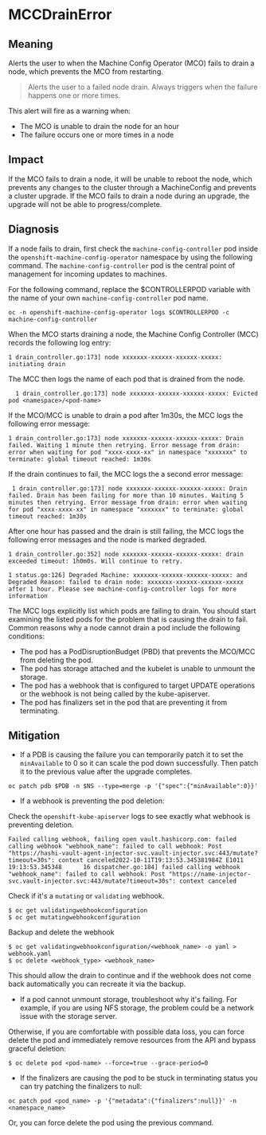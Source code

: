 # MCCDrainError

## Meaning 

Alerts the user to when the Machine Config Operator (MCO) 
fails to drain a node, which prevents the MCO from restarting.

>Alerts the user to a failed node drain. Always triggers when the failure
>happens one or more times.

This alert will fire as a warning when: 

- The MCO is unable to drain the node for an hour
- The failure occurs one or more times in a node 

## Impact 

If the MCO fails to drain a node, it will be unable to reboot the node, which prevents any changes to the cluster through a MachineConfig and prevents a cluster upgrade. If the MCO fails to drain a node during an upgrade, the upgrade will not be able to progress/complete.
## Diagnosis 

If a node fails to drain, first check the `machine-config-controller` pod inside the `openshift-machine-config-operator` namespace by using the following command. 
The `machine-config-controller` pod is the central point of management for incoming updates to 
machines.

For the following command, replace the $CONTROLLERPOD variable with the name of your own `machine-config-controller` pod name. 

```console
oc -n openshift-machine-config-operator logs $CONTROLLERPOD -c machine-config-controller
```
When the MCO starts draining a node, the Machine Config Controller (MCC) records the following log entry:

```console
1 drain_controller.go:173] node xxxxxxx-xxxxxx-xxxxxx-xxxxx: initiating drain
```
The MCC then logs the name of each pod that is drained from the node.

```console
  1 drain_controller.go:173] node xxxxxxx-xxxxxx-xxxxxx-xxxxx: Evicted pod <namespace>/<pod-name>
```

If the MCO/MCC is unable to drain a pod after 1m30s, the MCC logs the following error message:

```console
1 drain_controller.go:173] node xxxxxxx-xxxxxx-xxxxxx-xxxxx: Drain failed. Waiting 1 minute then retrying. Error message from drain: error when waiting for pod "xxxx-xxxx-xx" in namespace "xxxxxxx" to terminate: global timeout reached: 1m30s
```

If the drain continues to fail, the MCC logs the a second error message:

```console
 1 drain_controller.go:173] node xxxxxxx-xxxxxx-xxxxxx-xxxxx: Drain failed. Drain has been failing for more than 10 minutes. Waiting 5 minutes then retrying. Error message from drain: error when waiting for pod "xxxx-xxxx-xx" in namespace "xxxxxxx" to terminate: global timeout reached: 1m30s
```

After one hour has passed and the drain is still failing, the MCC logs the following error messages and the node is marked degraded.

```console
1 drain_controller.go:352] node xxxxxxx-xxxxxx-xxxxxx-xxxxx: drain exceeded timeout: 1h0m0s. Will continue to retry.
```

```console
1 status.go:126] Degraded Machine: xxxxxxx-xxxxxx-xxxxxx-xxxxx: and Degraded Reason: failed to drain node: xxxxxxx-xxxxxx-xxxxxx-xxxxx after 1 hour. Please see machine-config-controller logs for more information
```

The MCC logs explicitly list which pods are failing to drain. You should start examining the listed pods for the problem that is causing the drain to fail. Common reasons why a node cannot drain a pod include the following conditions:

- The pod has a PodDisruptionBudget (PBD) that prevents the MCO/MCC from deleting the pod.
- The pod has storage attached and the kubelet is unable to unmount the storage.
- The pod has a webhook that is configured to target UPDATE operations or the webhook is not being called by the kube-apiserver.
- The pod has finalizers set in the pod that are preventing it from terminating.

## Mitigation 

- If a PDB is causing the failure you can temporarily patch it to set the `minAvailable` to 0 so it can scale the pod down successfully. Then patch it to the previous value after the upgrade completes.

```console
oc patch pdb $PDB -n $NS --type=merge -p '{"spec":{"minAvailable":0}}'
```
- If a webhook is preventing the pod deletion:

Check the `openshift-kube-apiserver` logs to see exactly what webhook is preventing deletion.

```console
Failed calling webhook, failing open vault.hashicorp.com: failed calling webhook "webhook_name": failed to call webhook: Post "https://hashi-vault-agent-injector-svc.vault-injector.svc:443/mutate?timeout=30s": context canceled2022-10-11T19:13:53.345381984Z E1011 19:13:53.345348      16 dispatcher.go:184] failed calling webhook "webhook_name": failed to call webhook: Post "https://name-injector-svc.vault-injector.svc:443/mutate?timeout=30s": context canceled
```
Check if it's a `mutating` or `validating` webhook.
```console
$ oc get validatingwebhookconfiguration
$ oc get mutatingwebhookconfiguration
```
Backup and delete the webhook 
```console
$ oc get validatingwebhookconfiguration/<webhook_name> -o yaml > webhook.yaml
$ oc delete <webhook_type> <webhook_name>         
```
This should allow the drain to continue and if the webhook does not come back automatically you can recreate it via the backup.

- If a pod cannot unmount storage, troubleshoot why it's failing. For example, if you are using NFS storage, the problem could be a network issue with the storage server. 

Otherwise, if you are comfortable with possible data loss, you can force delete the pod and immediately remove resources from the API and bypass graceful deletion: 

```console
$ oc delete pod <pod-name> --force=true --grace-period=0
```
- If the finalizers are causing the pod to be stuck in terminating status you can try patching the finalizers to null:

```console
oc patch pod <pod_name> -p '{"metadata":{"finalizers":null}}' -n <namespace_name>
```
Or, you can force delete the pod using the previous command. 


